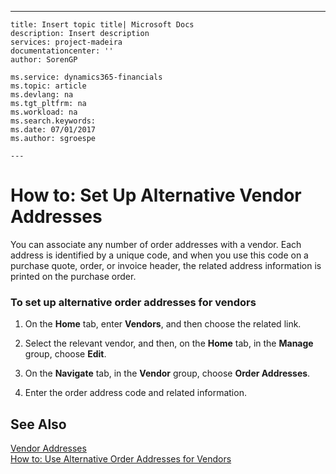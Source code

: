 ---
    title: Insert topic title| Microsoft Docs
    description: Insert description
    services: project-madeira
    documentationcenter: ''
    author: SorenGP

    ms.service: dynamics365-financials
    ms.topic: article
    ms.devlang: na
    ms.tgt_pltfrm: na
    ms.workload: na
    ms.search.keywords:
    ms.date: 07/01/2017
    ms.author: sgroespe

    ---
# How to: Set Up Alternative Vendor Addresses
You can associate any number of order addresses with a vendor. Each address is identified by a unique code, and when you use this code on a purchase quote, order, or invoice header, the related address information is printed on the purchase order.  
  
### To set up alternative order addresses for vendors  
  
1.  On the **Home** tab, enter **Vendors**, and then choose the related link.  
  
2.  Select the relevant vendor, and then, on the **Home** tab, in the **Manage** group, choose **Edit**.  
  
3.  On the **Navigate** tab, in the **Vendor** group, choose **Order Addresses**.  
  
4.  Enter the order address code and related information.  
  
## See Also  
 [Vendor Addresses](../vendor-addresses.md)   
 [How to: Use Alternative Order Addresses for Vendors](../how-to-use-alternative-order-addresses-for-vendors.md)